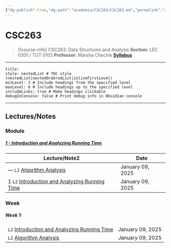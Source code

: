```yaml
---
{"dg-publish":true,"dg-path":"academia/CSC263/CSC263.md","permalink":"/academia/csc-263/csc-263/","tags":["course-page","cs","university"],"created":"2024-06-22T19:06:24.000-04:00","updated":"2025-01-09T19:06:03.748-05:00"}
---
```



# CSC263

> [!course-info] CSC263: Data Structures and Analysis
> **Section:** LEC 0301 / TUT 0103
> **Professor:** Marsha Chechik
> **[Syllabus](https://q.utoronto.ca/courses/379913/assignments/syllabus)**

---

```table-of-contents
title:
style: nestedList # TOC style (nestedList|nestedOrderedList|inlineFirstLevel)
minLevel: 3 # Include headings from the specified level
maxLevel: 6 # Include headings up to the specified level
includeLinks: true # Make headings clickable
debugInConsole: false # Print debug info in Obsidian console
```

---

## Lectures/Notes

### Module

<h5><span><a data-tooltip-position="top" aria-label="100 Academia/CSC263/1 - Introduction/1 - Introduction and Analyzing Running Time.md" data-href="100 Academia/CSC263/1 - Introduction/1 - Introduction and Analyzing Running Time.md" href="100 Academia/CSC263/1 - Introduction/1 - Introduction and Analyzing Running Time.md" class="internal-link" target="_blank" rel="noopener nofollow">1 - Introduction and Analyzing Running Time</a></span></h5><div><table class="dataview table-view-table"><thead class="table-view-thead"><tr class="table-view-tr-header"><th class="table-view-th"><span>Lecture/Note</span><span class="dataview small-text">2</span></th><th class="table-view-th"><span>Date</span></th></tr></thead><tbody class="table-view-tbody"><tr><td><span>—		<code class="code-styler-inline">L2</code> <a data-tooltip-position="top" aria-label="100 Academia/CSC263/1 - Introduction/Algorithm Analysis.md" data-href="100 Academia/CSC263/1 - Introduction/Algorithm Analysis.md" href="100 Academia/CSC263/1 - Introduction/Algorithm Analysis.md" class="internal-link" target="_blank" rel="noopener nofollow">Algorithm Analysis</a></span></td><td>January 09, 2025</td></tr><tr><td><span>1		<code class="code-styler-inline">L2</code> <a data-tooltip-position="top" aria-label="100 Academia/CSC263/1 - Introduction/Introduction and Analyzing Running Time.md" data-href="100 Academia/CSC263/1 - Introduction/Introduction and Analyzing Running Time.md" href="100 Academia/CSC263/1 - Introduction/Introduction and Analyzing Running Time.md" class="internal-link" target="_blank" rel="noopener nofollow">Introduction and Analyzing Running Time</a></span></td><td>January 09, 2025</td></tr></tbody></table></div>

### Week

<h5><span>Week 1:</span></h5><div><table class="dataview table-view-table"><thead class="table-view-thead"><tr class="table-view-tr-header"></tr></thead><tbody class="table-view-tbody"><tr><td><span><code class="code-styler-inline">L2</code> <a data-tooltip-position="top" aria-label="100 Academia/CSC263/1 - Introduction/Introduction and Analyzing Running Time.md" data-href="100 Academia/CSC263/1 - Introduction/Introduction and Analyzing Running Time.md" href="100 Academia/CSC263/1 - Introduction/Introduction and Analyzing Running Time.md" class="internal-link" target="_blank" rel="noopener nofollow">Introduction and Analyzing Running Time</a></span></td><td>January 09, 2025</td></tr><tr><td><span><code class="code-styler-inline">L2</code> <a data-tooltip-position="top" aria-label="100 Academia/CSC263/1 - Introduction/Algorithm Analysis.md" data-href="100 Academia/CSC263/1 - Introduction/Algorithm Analysis.md" href="100 Academia/CSC263/1 - Introduction/Algorithm Analysis.md" class="internal-link" target="_blank" rel="noopener nofollow">Algorithm Analysis</a></span></td><td>January 09, 2025</td></tr></tbody></table></div>
